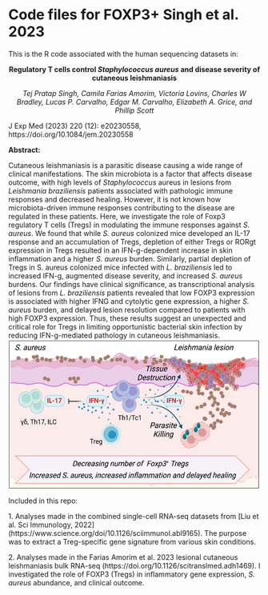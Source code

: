# Code files for FOXP3+ Singh et al. 2023

This is the R code associated with the human sequencing datasets in:

<p align="center"><strong>Regulatory T cells control <i>Staphylococcus aureus</i> and disease severity of cutaneous leishmaniasis</strong></p>
<p align="center"><em>Tej Pratap Singh, Camila Farias Amorim, Victoria Lovins, Charles W Bradley, Lucas P. Carvalho, Edgar M. Carvalho, Elizabeth A. Grice, and Phillip Scott</em></p>

<p>J Exp Med (2023) 220 (12): e20230558, https://doi.org/10.1084/jem.20230558</p>

<p><strong>Abstract:</strong></p>
Cutaneous leishmaniasis is a parasitic disease causing a wide range of clinical manifestations. The skin microbiota is a factor that affects disease outcome, with high levels of <i>Staphylococcus</i> aureus in lesions from <i>Leishmania braziliensis</i> patients associated with pathologic immune responses and decreased healing. However, it is not known how microbiota-driven immune responses contributing to the disease are regulated in these patients. Here, we investigate the role of Foxp3 regulatory T cells (Tregs) in modulating the immune responses against <i>S. aureus</i>. We found that while <i>S. aureus</i> colonized mice developed an IL-17 response and an accumulation of Tregs, depletion of either Tregs or RORgt expression in Tregs resulted in an IFN-g-dependent increase in skin inflammation and a higher <i>S. aureus</i> burden. Similarly, partial depletion of Tregs in S. aureus colonized mice infected with <i>L. braziliensis</i> led to increased IFN-g, augmented disease severity, and increased <i>S. aureus</i> burdens. Our findings have clinical significance, as transcriptional analysis of lesions from <i>L. braziliensis</i> patients revealed that low FOXP3 expression is associated with higher IFNG and cytolytic gene expression, a higher <i>S. aureus</i> burden, and delayed lesion resolution compared to patients with high FOXP3 expression. Thus, these results suggest an unexpected and critical role for Tregs in limiting opportunistic bacterial skin infection by reducing IFN-g-mediated pathology in cutaneous leishmaniasis.

<img align="center" width="550" height="300" src="graphical_abstract.png">

<p> Included in this repo:</p>
<p>1. Analyses made in the combined single-cell RNA-seq datasets from [Liu et al. Sci Immunology, 2022](https://www.science.org/doi/10.1126/sciimmunol.abl9165). The purpose was to extract a Treg-specific gene signature from various skin conditions.</p>
<p>2. Analyses made in the Farias Amorim et al. 2023 lesional cutaneous leishmaniasis bulk RNA-seq (https://doi.org/10.1126/scitranslmed.adh1469). I investigated the role of FOXP3 (Tregs) in inflammatory gene expression, <i>S. aureus</i> abundance, and clinical outcome.</p>
